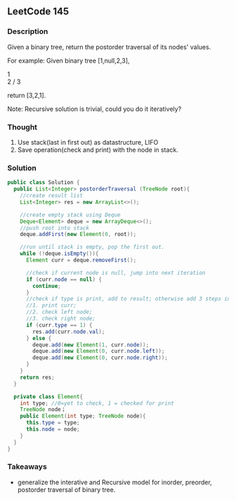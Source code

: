 ## LeetCode 145

### Description
Given a binary tree, return the postorder traversal of its nodes' values.

For example:
Given binary tree [1,null,2,3],

   1
    \
     2
    /
   3


return [3,2,1].

Note: Recursive solution is trivial, could you do it iteratively?

### Thought
1. Use stack(last in first out) as datastructure, LIFO
2. Save operation(check and print) with the node in stack.

### Solution

```java
public class Solution {
  public List<Integer> postorderTraversal (TreeNode root){
    //create result list
    List<Integer> res = new ArrayList<>();

    //create empty stack using Deque
    Deque<Element> deque = new ArrayDeque<>();
    //push root into stack
    deque.addFirst(new Element(0, root));

    //run until stack is empty, pop the first out.
    while (!deque.isEmpty()){
      Element curr = deque.removeFirst();

      //check if current node is null, jump into next iteration
      if (curr.node == null) {
        continue;
      }
      //check if type is print, add to result; otherwise add 3 steps into stack:
      //1. print curr;
      //2. check left node;
      //3. check right node;
      if (curr.type == 1) {
        res.add(curr.node.val);
      } else {
        deque.add(new Element(1, curr.node));
        deque.add(new Element(0, curr.node.left));
        deque.add(new Element(0, curr.node.right));
      }
    }
    return res;
  }

  private class Element{
    int type; //0=yet to check, 1 = checked for print
    TreeNode node；
    public Element(int type; TreeNode node){
      this.type = type;
      this.node = node;
    }
  }
}
```

### Takeaways
* generalize the interative and Recursive model for inorder, preorder, postorder traversal of binary tree.
